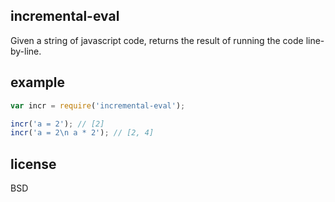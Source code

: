 ## incremental-eval

Given a string of javascript code, returns the result of running the code
line-by-line.

## example

```js
var incr = require('incremental-eval');

incr('a = 2'); // [2]
incr('a = 2\n a * 2'); // [2, 4]
```

## license

BSD
